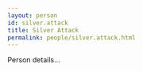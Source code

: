 ```yaml
---
layout: person
id: silver.attack
title: Silver Attack
permalink: people/silver.attack.html
---
```


Person details...